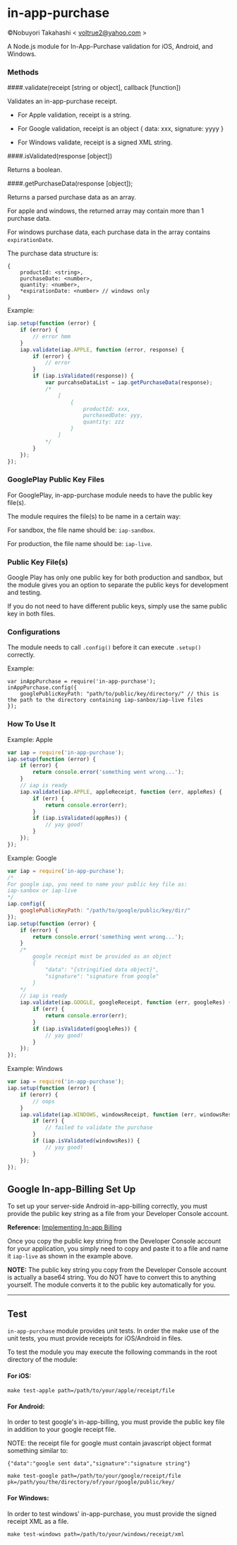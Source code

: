 # in-app-purchase

©Nobuyori Takahashi < <voltrue2@yahoo.com> >

A Node.js module for In-App-Purchase validation for iOS, Android, and Windows.

### Methods

####.validate(receipt [string or object], callback [function])

Validates an in-app-purchase receipt.

- For Apple validation, receipt is a string.

- For Google validation, receipt is an object { data: xxx, signature: yyyy }

- For Windows validate, receipt is a signed XML string.

####.isValidated(response [object])

Returns a boolean.

####.getPurchaseData(response [object]);

Returns a parsed purchase data as an array.

For apple and windows, the returned array may contain more than 1 purchase data.

For windows purchase data, each purchase data in the array contains `expirationDate`.

The purchase data structure is:

```
{
	productId: <string>,
	purchaseDate: <number>,
	quantity: <number>,
	*expirationDate: <number> // windows only
}
```

Example:

```javascript
iap.setup(function (error) {
	if (error) {
		// error hmm
	}
	iap.validate(iap.APPLE, function (error, response) {
		if (error) {
			// error
		}
		if (iap.isValidated(response)) {
			var purcahseDataList = iap.getPurchaseData(response);
			/*
				[
					{
						productId: xxx,
						purchasedDate: yyy,
						quantity: zzz
					}
				]
			*/
		}
	});
});
```

### GooglePlay Public Key Files

For GooglePlay, in-app-purchase module needs to have the public key file(s).

The module requires the file(s) to be name in a certain way:

For sandbox, the file name should be: `iap-sandbox`.

For production, the file name should be: `iap-live`.

### Public Key File(s)

Google Play has only one public key for both production and sandbox, but the module gives you an option to separate the public keys for development and testing.

If you do not need to have different public keys, simply use the same public key in both files.

### Configurations

The module needs to call `.config()` before it can execute `.setup()` correctly.

Example:

```
var inAppPurchase = require('in-app-purchase');
inAppPurchase.config({
	googlePublicKeyPath: "path/to/public/key/directory/" // this is the path to the directory containing iap-sanbox/iap-live files
});
```

### How To Use It

Example: Apple

```javascript
var iap = require('in-app-purchase');
iap.setup(function (error) {
	if (error) {
		return console.error('something went wrong...');
	}
	// iap is ready
	iap.validate(iap.APPLE, appleReceipt, function (err, appleRes) {
		if (err) {
			return console.error(err);
		}
		if (iap.isValidated(appRes)) {
			// yay good!
		}
	});
});
```

Example: Google

```javascript
var iap = require('in-app-purchase');
/*
For google iap, you need to name your public key file as:
iap-sanbox or iap-live
*/
iap.config({
	googlePublicKeyPath: "/path/to/google/public/key/dir/"
});
iap.setup(function (error) {
	if (error) {
		return console.error('something went wrong...');
	}
	/*
		google receipt must be provided as an object
		{
			"data": "{stringified data object}",
			"signature": "signature from google"
		}
	*/
	// iap is ready
	iap.validate(iap.GOOGLE, googleReceipt, function (err, googleRes) {
		if (err) {
			return console.error(err);
		}
		if (iap.isValidated(googleRes)) {
			// yay good!
		}
	});
});
```

Example: Windows

```javascript
var iap = require('in-app-purchase');
iap.setup(function (error) {
	if (erorr) {
		// oops
	}
	iap.validate(iap.WINDOWS, windowsReceipt, function (err, windowsRes) {
		if (err) {
			// failed to validate the purchase
		}
		if (iap.isValidated(windowsRes)) {
			// yay good!
		}
	});
});
```

## Google In-app-Billing Set Up

To set up your server-side Android in-app-billing correctly, you must provide the public key string as a file from your Developer Console account.

**Reference:** <a href="https://developer.android.com/google/play/billing/billing_integrate.html#billing-security">Implementing In-app Billing</a>

Once you copy the public key string from the Developer Console account for your application, you simply need to copy and paste it to a file and name it `iap-live` as shown in the example above.

**NOTE:** The public key string you copy from the Developer Console account is actually a base64 string. You do NOT have to convert this to anything yourself. The module converts it to the public key automatically for you.

***

## Test

`in-app-purchase` module provides unit tests. In order the make use of the unit tests, you must provide receipts for iOS/Android in files.

To test the module you may execute the following commands in the root directory of the module:

#### For iOS:

```
make test-apple path=/path/to/your/apple/receipt/file
```

#### For Android:

In order to test google's in-app-billing, you must provide the public key file in addition to your google receipt file.

NOTE: the receipt file for google must contain javascript object format something similar to:

```
{"data":"google sent data","signature":"signature string"}
```

```
make test-google path=/path/to/your/google/receipt/file pk=/path/you/the/directory/of/your/google/public/key/
```

#### For Windows:

In order to test windows' in-app-purchase, you must provide the signed receipt XML as a file.

```
make test-windows path=/path/to/your/windows/receipt/xml
```
